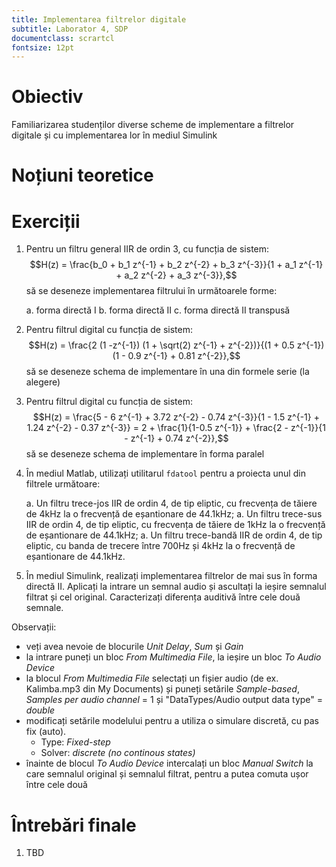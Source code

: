 ```yaml
---
title: Implementarea filtrelor digitale
subtitle: Laborator 4, SDP
documentclass: scrartcl
fontsize: 12pt
---
```


# Obiectiv

Familiarizarea studenților diverse scheme de implementare a filtrelor digitale și
cu implementarea lor în mediul Simulink

# Noțiuni teoretice



# Exerciții

1. Pentru un filtru general IIR de ordin 3, cu funcția de sistem: 
$$H(z) = \frac{b_0 + b_1 z^{-1} + b_2 z^{-2} + b_3 z^{-3}}{1 + a_1 z^{-1} + a_2 z^{-2} + a_3 z^{-3}},$$
să se deseneze implementarea filtrului în următoarele forme:

    a. forma directă I
    b. forma directă II
    c. forma directă II transpusă

2. Pentru filtrul digital cu funcția de sistem: 
$$H(z) = \frac{2 (1 -z^{-1}) (1 + \sqrt(2) z^{-1} + z^{-2})}{(1 + 0.5 z^{-1}) (1 - 0.9 z^{-1} + 0.81 z^{-2}},$$
să se deseneze schema de implementare în una din formele serie (la alegere)

3. Pentru filtrul digital cu funcția de sistem: 
$$H(z) = \frac{5 - 6 z^{-1} + 3.72 z^{-2} - 0.74 z^{-3}}{1 - 1.5 z^{-1} + 1.24 z^{-2} - 0.37 z^{-3}} = 2 + \frac{1}{1-0.5 z^{-1}} + \frac{2 - z^{-1}}{1 - z^{-1} + 0.74 z^{-2}},$$
să se deseneze schema de implementare în forma paralel

1. În mediul Matlab, utilizați utilitarul `fdatool` pentru a proiecta unul din filtrele următoare:
    
    a. Un filtru trece-jos IIR de ordin 4, de tip eliptic, cu frecvența de tăiere de 4kHz la o frecvență de eșantionare de 44.1kHz;
    a. Un filtru trece-sus IIR de ordin 4, de tip eliptic, cu frecvența de tăiere de 1kHz la o frecvență de eșantionare de 44.1kHz;
    a. Un filtru trece-bandă IIR de ordin 4, de tip eliptic, cu banda de trecere între 700Hz și 4kHz la o frecvență de eșantionare de 44.1kHz.

1. În mediul Simulink, realizați implementarea filtrelor de mai sus în forma directă II. Aplicați la intrare un semnal audio și ascultați la ieșire
semnalul filtrat și cel original. Caracterizați diferența auditivă între cele două semnale.

Observații:

- veți avea nevoie de blocurile *Unit Delay*, *Sum* și *Gain*
- la intrare puneți un bloc *From Multimedia File*, la ieșire un bloc *To Audio Device*
- la blocul *From Multimedia File* selectați un fișier audio (de ex. Kalimba.mp3
din My Documents) și puneți setările *Sample-based*, *Samples per audio channel* = 1 
și "DataTypes/Audio output data type" = *double*
- modificați setările modelului pentru a utiliza o simulare discretă, cu pas fix (auto).
    - Type: *Fixed-step*
    - Solver: *discrete (no continous states)*
- înainte de blocul *To Audio Device* intercalați un bloc *Manual Switch* la care semnalul original și semnalul filtrat, pentru a putea comuta ușor între cele două

# Întrebări finale

1. TBD
